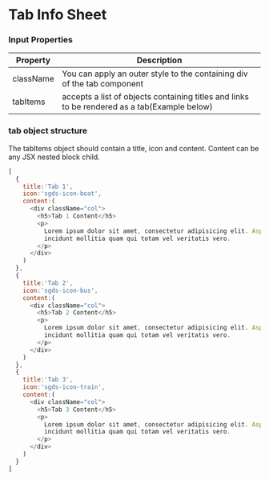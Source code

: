 # Tab Info Sheet

### Input Properties

| Property  | Description                                                                                  |
| --------- | -------------------------------------------------------------------------------------------- |
| className | You can apply an outer style to the containing div of the tab component                      |
| tabItems  | accepts a list of objects containing titles and links to be rendered as a tab(Example below) |

### tab object structure

The tabItems object should contain a title, icon and content.
Content can be any JSX nested block child.

```Javascript
[
  {
    title:'Tab 1',
    icon:'sgds-icon-boat',
    content:(
      <div className="col">
        <h5>Tab 1 Content</h5>
        <p>
          Lorem ipsum dolor sit amet, consectetur adipisicing elit. Asperiores eos fugiat in
          incidunt mollitia quam qui totam vel veritatis vero.
        </p>
      </div>
    )
  },
  {
    title:'Tab 2',
    icon:'sgds-icon-bus',
    content:(
      <div className="col">
        <h5>Tab 2 Content</h5>
        <p>
          Lorem ipsum dolor sit amet, consectetur adipisicing elit. Asperiores eos fugiat in
          incidunt mollitia quam qui totam vel veritatis vero.
        </p>
      </div>
    )
  },
  {
    title:'Tab 3',
    icon:'sgds-icon-train',
    content:(
      <div className="col">
        <h5>Tab 3 Content</h5>
        <p>
          Lorem ipsum dolor sit amet, consectetur adipisicing elit. Asperiores eos fugiat in
          incidunt mollitia quam qui totam vel veritatis vero.
        </p>
      </div>
    )
  }
]
```
